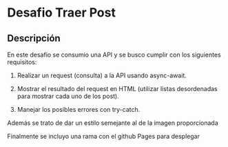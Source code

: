 # Desafio Traer Post

## Descripción

En este desafio se consumio una API y se busco cumplir con los siguientes requisitos:
1. Realizar un request (consulta) a la API usando async-await.

2. Mostrar el resultado del request en HTML (utilizar listas desordenadas para mostrar cada uno de los post).

3. Manejar los posibles errores con try-catch.

Además se trato de dar un estilo semejante al de la imagen proporcionada

Finalmente se incluyo una rama con el github Pages para desplegar 

